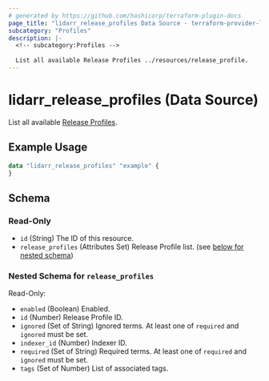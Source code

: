 ```yaml
---
# generated by https://github.com/hashicorp/terraform-plugin-docs
page_title: "lidarr_release_profiles Data Source - terraform-provider-lidarr"
subcategory: "Profiles"
description: |-
  <!-- subcategory:Profiles -->
  
  List all available Release Profiles ../resources/release_profile.
---
```


# lidarr_release_profiles (Data Source)

<!-- subcategory:Profiles -->
List all available [Release Profiles](../resources/release_profile).

## Example Usage

```terraform
data "lidarr_release_profiles" "example" {
}
```

<!-- schema generated by tfplugindocs -->
## Schema

### Read-Only

- `id` (String) The ID of this resource.
- `release_profiles` (Attributes Set) Release Profile list. (see [below for nested schema](#nestedatt--release_profiles))

<a id="nestedatt--release_profiles"></a>
### Nested Schema for `release_profiles`

Read-Only:

- `enabled` (Boolean) Enabled.
- `id` (Number) Release Profile ID.
- `ignored` (Set of String) Ignored terms. At least one of `required` and `ignored` must be set.
- `indexer_id` (Number) Indexer ID.
- `required` (Set of String) Required terms. At least one of `required` and `ignored` must be set.
- `tags` (Set of Number) List of associated tags.


